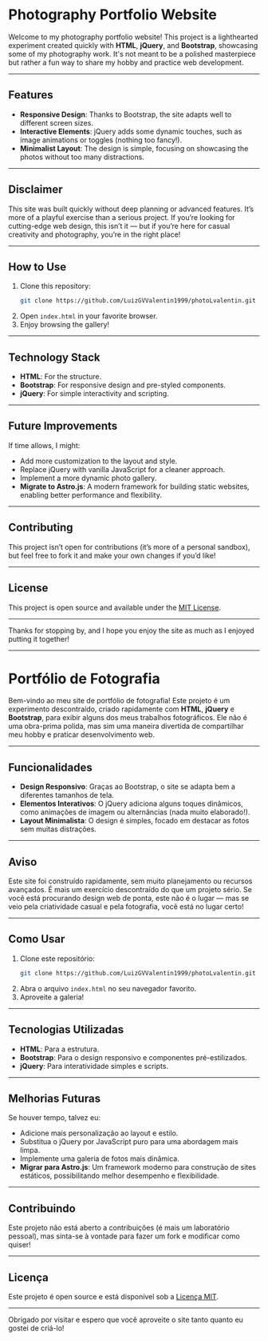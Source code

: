 # Photography Portfolio Website

Welcome to my photography portfolio website! This project is a lighthearted experiment created quickly with **HTML**, **jQuery**, and **Bootstrap**, showcasing some of my photography work. It's not meant to be a polished masterpiece but rather a fun way to share my hobby and practice web development.

---

## Features

- **Responsive Design**: Thanks to Bootstrap, the site adapts well to different screen sizes.
- **Interactive Elements**: jQuery adds some dynamic touches, such as image animations or toggles (nothing too fancy!).
- **Minimalist Layout**: The design is simple, focusing on showcasing the photos without too many distractions.

---

## Disclaimer

This site was built quickly without deep planning or advanced features. It’s more of a playful exercise than a serious project. If you’re looking for cutting-edge web design, this isn’t it — but if you’re here for casual creativity and photography, you’re in the right place!

---

## How to Use

1. Clone this repository:
   ```bash
   git clone https://github.com/LuizGVValentin1999/photoLvalentin.git
   ```
2. Open `index.html` in your favorite browser.
3. Enjoy browsing the gallery!

---

## Technology Stack

- **HTML**: For the structure.
- **Bootstrap**: For responsive design and pre-styled components.
- **jQuery**: For simple interactivity and scripting.

---

## Future Improvements

If time allows, I might:
- Add more customization to the layout and style.
- Replace jQuery with vanilla JavaScript for a cleaner approach.
- Implement a more dynamic photo gallery.
- **Migrate to Astro.js**: A modern framework for building static websites, enabling better performance and flexibility.

---

## Contributing

This project isn’t open for contributions (it’s more of a personal sandbox), but feel free to fork it and make your own changes if you’d like!

---

## License

This project is open source and available under the [MIT License](LICENSE).

---

Thanks for stopping by, and I hope you enjoy the site as much as I enjoyed putting it together!

---

# Portfólio de Fotografia

Bem-vindo ao meu site de portfólio de fotografia! Este projeto é um experimento descontraído, criado rapidamente com **HTML**, **jQuery** e **Bootstrap**, para exibir alguns dos meus trabalhos fotográficos. Ele não é uma obra-prima polida, mas sim uma maneira divertida de compartilhar meu hobby e praticar desenvolvimento web.

---

## Funcionalidades

- **Design Responsivo**: Graças ao Bootstrap, o site se adapta bem a diferentes tamanhos de tela.
- **Elementos Interativos**: O jQuery adiciona alguns toques dinâmicos, como animações de imagem ou alternâncias (nada muito elaborado!).
- **Layout Minimalista**: O design é simples, focado em destacar as fotos sem muitas distrações.

---

## Aviso

Este site foi construído rapidamente, sem muito planejamento ou recursos avançados. É mais um exercício descontraído do que um projeto sério. Se você está procurando design web de ponta, este não é o lugar — mas se veio pela criatividade casual e pela fotografia, você está no lugar certo!

---

## Como Usar

1. Clone este repositório:
   ```bash
   git clone https://github.com/LuizGVValentin1999/photoLvalentin.git
   ```
2. Abra o arquivo `index.html` no seu navegador favorito.
3. Aproveite a galeria!

---

## Tecnologias Utilizadas

- **HTML**: Para a estrutura.
- **Bootstrap**: Para o design responsivo e componentes pré-estilizados.
- **jQuery**: Para interatividade simples e scripts.

---

## Melhorias Futuras

Se houver tempo, talvez eu:
- Adicione mais personalização ao layout e estilo.
- Substitua o jQuery por JavaScript puro para uma abordagem mais limpa.
- Implemente uma galeria de fotos mais dinâmica.
- **Migrar para Astro.js**: Um framework moderno para construção de sites estáticos, possibilitando melhor desempenho e flexibilidade.

---

## Contribuindo

Este projeto não está aberto a contribuições (é mais um laboratório pessoal), mas sinta-se à vontade para fazer um fork e modificar como quiser!

---

## Licença

Este projeto é open source e está disponível sob a [Licença MIT](LICENSE).

---

Obrigado por visitar e espero que você aproveite o site tanto quanto eu gostei de criá-lo!
